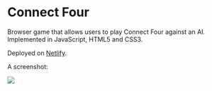 # Connect Four

Browser game that allows users to play Connect Four against an AI. Implemented in JavaScript, HTML5 and CSS3.

Deployed on [Netlify](https://connect4-gerard.netlify.com/).

A screenshot:

![](https://i.imgur.com/xLyixZd.png)
